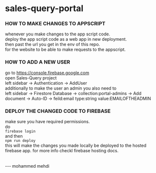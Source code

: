 # sales-query-portal
### HOW TO MAKE CHANGES TO APPSCRIPT <br/>
whenever you make changes to the app script code. <br/>
deploy the app script code as a web app in new deployment. <br/>
then past the url you get in the env of this repo. <br/>
for the website to be able to make requests to the appscript. <br/>

### HOW TO ADD A NEW USER <br/>
go to https://console.firebase.google.com <br/>
open Sales-Query project <br/>
left sidebar -> Authentication -> AddUser <br/>
additionally to make the user an admin you also need to  <br/>
left sidebar -> Firestore Database -> collection:portal-admins -> Add document -> Auto-ID -> feild:email  type:string   value:EMAILOFTHEADMIN <br/>

### DEPLOY THE CHANGED CODE TO FIREBASE<br/>
make sure you have required permissions. <br/>
do  <br/>
    ```firebase login```  <br/>
and then  <br/>
    ```npm run deploy```  <br/>
this will make the changes you made locally be deployed to the hosted firebase app. for more info checkl firebase hosting docs. <br/>
 <br/>
  <br/>
--- mohammed mehdi
